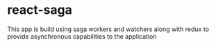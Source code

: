# react-saga

This app is build using saga workers and watchers along with redux to provide asynchronous capabilities to the application
